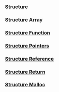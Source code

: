 ### [Structure](CStructure.md)

### [Structure Array](CStructureArray.md)

### [Structure Function](CStructureFunction.md)

### [Structure Pointers](CStructurePointers.md)

### [Structure Reference](CStructureReference.md)

### [Structure Return](CStructureReturn.md)

### [Structure Malloc](CStructureMalloc.md)